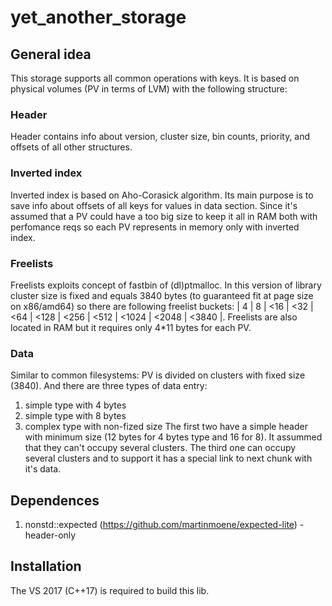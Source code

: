 # yet_another_storage

## General idea

This storage supports all common operations with keys. It is based on physical volumes (PV in terms of LVM) with the following structure:

### Header
  Header contains info about version, cluster size, bin counts, priority, and offsets of all other structures.

### Inverted index
  Inverted index is based on Aho-Corasick algorithm. Its main purpose is to save info about offsets of all keys for values in data section. Since it's assumed that a PV could have a too big size to keep it all in RAM both with perfomance reqs so each PV represents in memory only with inverted index.

### Freelists
  Freelists exploits concept of fastbin of (dl)ptmalloc. In this version of library cluster size is fixed and equals 3840 bytes (to guaranteed fit at page size on x86/amd64) so there are following freelist buckets: | 4 | 8 | <16 | <32 | <64 | <128 | <256 | <512 | <1024 | <2048 | <3840 |. Freelists are also located in RAM but it requires only 4*11 bytes for each PV.
 
### Data
  Similar to common filesystems: PV is divided on clusters with fixed size (3840). And there are three types of data entry: 
  1. simple type with 4 bytes
  2. simple type with 8 bytes
  3. complex type with non-fized size
  The first two have a simple header with minimum size (12 bytes for 4 bytes type and 16 for 8). It assummed that they can't occupy several clusters. 
  The third one can occupy several clusters and to support it has a special link to next chunk with it's data.

## Dependences 

1. nonstd::expected (https://github.com/martinmoene/expected-lite) - header-only

## Installation

The VS 2017 (C++17) is required to build this lib.
